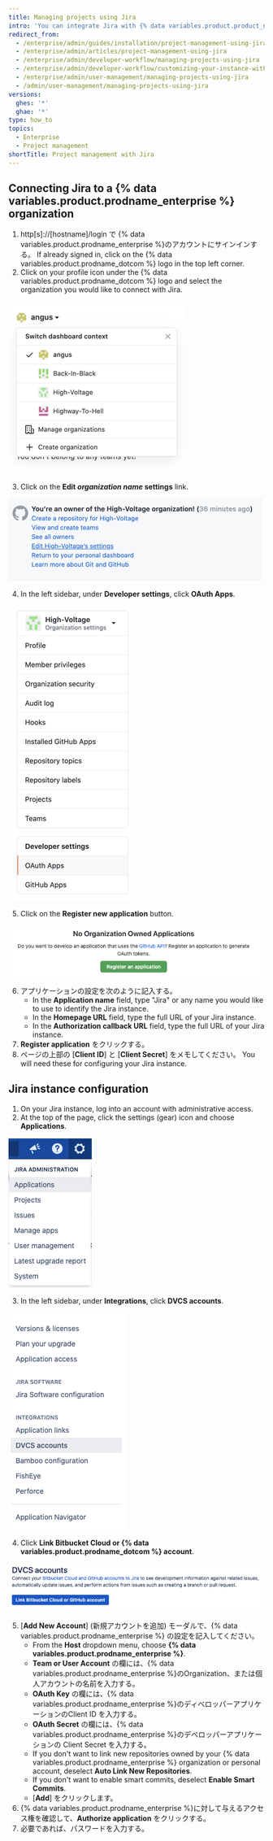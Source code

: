 ```yaml
---
title: Managing projects using Jira
intro: 'You can integrate Jira with {% data variables.product.product_name %} for project management.'
redirect_from:
  - /enterprise/admin/guides/installation/project-management-using-jira
  - /enterprise/admin/articles/project-management-using-jira
  - /enterprise/admin/developer-workflow/managing-projects-using-jira
  - /enterprise/admin/developer-workflow/customizing-your-instance-with-integrations
  - /enterprise/admin/user-management/managing-projects-using-jira
  - /admin/user-management/managing-projects-using-jira
versions:
  ghes: '*'
  ghae: '*'
type: how_to
topics:
  - Enterprise
  - Project management
shortTitle: Project management with Jira
---
```


## Connecting Jira to a {% data variables.product.prodname_enterprise %} organization

1. http[s]://[hostname]/login で {% data variables.product.prodname_enterprise %}のアカウントにサインインする。 If already signed in, click on the {% data variables.product.prodname_dotcom %} logo in the top left corner.
2. Click on your profile icon under the {% data variables.product.prodname_dotcom %} logo and select the organization you would like to connect with Jira.

  ![Select an organization](/assets/images/enterprise/orgs-and-teams/profile-select-organization.png)

3. Click on the **Edit _organization name_ settings** link.

  ![Edit organization settings](/assets/images/enterprise/orgs-and-teams/edit-organization-settings.png)

4. In the left sidebar, under **Developer settings**, click **OAuth Apps**.

  ![Select OAuth Apps](/assets/images/enterprise/orgs-and-teams/organization-dev-settings-oauth-apps.png)

5. Click on the **Register new application** button.

  ![Register new application button](/assets/images/enterprise/orgs-and-teams/register-oauth-application-button.png)

6. アプリケーションの設定を次のように記入する。
    - In the **Application name** field, type "Jira" or any name you would like to use to identify the Jira instance.
    - In the **Homepage URL** field, type the full URL of your Jira instance.
    - In the **Authorization callback URL** field, type the full URL of your Jira instance.
7. **Register application** をクリックする。
8. ページの上部の [**Client ID**] と [**Client Secret**] をメモしてください。 You will need these for configuring your Jira instance.

## Jira instance configuration

1. On your Jira instance, log into an account with administrative access.
2. At the top of the page, click the settings (gear) icon and choose **Applications**.

  ![Select Applications on Jira settings](/assets/images/enterprise/orgs-and-teams/jira/jira-applications.png)

3. In the left sidebar, under **Integrations**, click **DVCS accounts**.

  ![Jira Integrations menu - DVCS accounts](/assets/images/enterprise/orgs-and-teams/jira/jira-integrations-dvcs.png)

4. Click **Link Bitbucket Cloud or {% data variables.product.prodname_dotcom %} account**.

  ![Link GitHub account to Jira](/assets/images/enterprise/orgs-and-teams/jira/jira-link-github-account.png)

5. [**Add New Account**] (新規アカウントを追加) モーダルで、{% data variables.product.prodname_enterprise %} の設定を記入してください。
    - From the **Host** dropdown menu, choose **{% data variables.product.prodname_enterprise %}**.
    - **Team or User Account** の欄には、{% data variables.product.prodname_enterprise %}のOrganization、または個人アカウントの名前を入力する。
    - **OAuth Key** の欄には、{% data variables.product.prodname_enterprise %}のディベロッパーアプリケーションのClient ID を入力する。
    - **OAuth Secret** の欄には、{% data variables.product.prodname_enterprise %}のデベロッパーアプリケーションの Client Secret を入力する。
    - If you don't want to link new repositories owned by your {% data variables.product.prodname_enterprise %} organization or personal account, deselect **Auto Link New Repositories**.
    - If you don't want to enable smart commits, deselect **Enable Smart Commits**.
    - [**Add**] をクリックします。
6. {% data variables.product.prodname_enterprise %}に対して与えるアクセス権を確認して、**Authorize application** をクリックする。
7. 必要であれば、パスワードを入力する。
